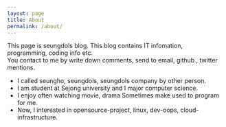 ```yaml
---
layout: page
title: About
permalink: /about/
---
```


<div class="home">
  <div class="intro-wrapper">
    <div class="blog-intro">
      <p>
        This page is seungdols blog. This blog contains IT infomation, programming, coding info etc.<br />
        You contact to me by write down comments, send to email, github , twitter mentions.
      </p>
    </div>
    <ul>
      <li>I called seungho, seungdols, seungdols company by other person.</li>
      <li>I am student at Sejong university and I major computer science.</li>
      <li>I enjoy often watching movie, drama Sometimes make used to program for me.</li>
      <li>Now, I interested in opensource-project, linux, dev-oops, cloud-infrastructure.</li>
    </ul>
  </div>

</div>
